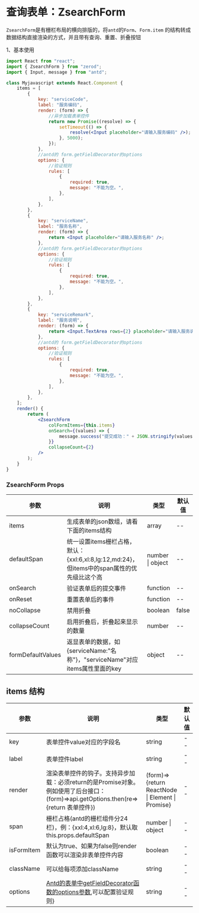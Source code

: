 # 查询表单：ZsearchForm

`ZsearchForm`是有栅栏布局的横向排版的，将`antd`的`Form`、`Form.item` 的结构转成数据结构直接渲染的方式，并且带有查询、重置、折叠按钮

1、基本使用

<div class="z-demo-box" data-render="demo1" data-title="基本使用"></div>

```jsx
import React from "react";
import { ZsearchForm } from "zerod";
import { Input, message } from "antd";

class Myjavascript extends React.Component {
	items = [
		{
			key: "serviceCode",
			label: "服务编码",
			render: (form) => {
				//异步加载表单控件
				return new Promise((resolve) => {
					setTimeout(() => {
						resolve(<Input placeholder="请输入服务编码" />);
					}, 5000);
				});
			},
			//antd的 form.getFieldDecorator的options
			options: {
				//验证规则
				rules: [
					{
						required: true,
						message: "不能为空。",
					},
				],
			},
		},
		{
			key: "serviceName",
			label: "服务名称",
			render: (form) => {
				return <Input placeholder="请输入服务名称" />;
			},
			//antd的 form.getFieldDecorator的options
			options: {
				//验证规则
				rules: [
					{
						required: true,
						message: "不能为空。",
					},
				],
			},
		},
		{
			key: "serviceRemark",
			label: "服务说明",
			render: (form) => {
				return <Input.TextArea rows={2} placeholder="请输入服务说明" />;
			},
			//antd的 form.getFieldDecorator的options
			options: {
				//验证规则
				rules: [
					{
						required: true,
						message: "不能为空。",
					},
				],
			},
		},
	];
	render() {
		return (
			<ZsearchForm
				colFormItems={this.items}
				onSearch={(values) => {
					message.success("提交成功：" + JSON.stringify(values));
				}}
				collapseCount={2}
			/>
		);
	}
}
```

### ZsearchForm Props

<table>
	<thead>
		<tr>
			<th>参数</th>
			<th>说明</th>
			<th>类型</th>
			<th>默认值</th>
		</tr>
	</thead>
	<tbody>
		<tr>
			<td>items</td>
			<td>生成表单的json数组，请看下面的items结构</td>
			<td>array</td>
			<td>--</td>
		</tr>
		<tr>
			<td>defaultSpan</td>
			<td>统一设置items栅栏占格，默认：{xxl:6,xl:8,lg:12,md:24}，但items中的span属性的优先级比这个高</td>
			<td>number | object</td>
			<td>--</td>
		</tr>
		<tr>
			<td>onSearch</td>
			<td>验证表单后的提交事件</td>
			<td>function</td>
			<td>--</td>
		</tr>
        <tr>
			<td>onReset</td>
			<td>重置表单后的事件</td>
			<td>function</td>
			<td>--</td>
		</tr>
        <tr>
			<td>noCollapse</td>
			<td>禁用折叠</td>
			<td>boolean</td>
			<td>false</td>
		</tr>
        <tr>
			<td>collapseCount</td>
			<td>启用折叠后，折叠起来显示的数量</td>
			<td>number</td>
			<td>--</td>
		</tr>
		 <tr>
			<td>formDefaultValues</td>
			<td>返显表单的数据，如{serviceName:"名称"}，"serviceName"对应items属性里面的key</td>
			<td>object</td>
			<td>--</td>
		</tr>
	</tbody>
</table>

## items 结构

<table>
	<thead>
		<tr>
			<th>参数</th>
			<th>说明</th>
			<th>类型</th>
			<th>默认值</th>
		</tr>
	</thead>
	<tbody>
		<tr>
			<td>key</td>
			<td>表单控件value对应的字段名</td>
			<td>string</td>
			<td>--</td>
		</tr>
		<tr>
			<td>label</td>
			<td>表单控件label</td>
			<td>string</td>
			<td>--</td>
		</tr>
		<tr>
			<td>render</td>
			<td>渲染表单控件的钩子。支持异步加载：必须return的是Promise对象。例如使用了后台接口：(form)=>api.getOptions.then(re=>{return 表单控件})</td>
			<td>(form)=>{return ReactNode | Element | Promise}</td>
			<td>--</td>
		</tr>
		<tr>
			<td>span</td>
			<td>栅栏占格(antd的栅栏组件分24栏)，例：{xxl:4,xl:6,lg:8}，默认取this.props.defaultSpan</td>
			<td>number | object</td>
			<td>--</td>
		</tr>
		<tr>
			<td>isFormItem</td>
			<td>默认为true、如果为false则render函数可以渲染非表单控件内容</td>
			<td>boolean</td>
			<td>--</td>
		</tr>
		<tr>
			<td>className</td>
			<td>可以给每项添加className</td>
			<td>string</td>
			<td>--</td>
		</tr>
		<tr>
			<td>options</td>
			<td><a href="https://ant.design/components/form-cn/" target="_blank">Antd的表单中getFieldDecorator函数的options参数</a>,可以配置验证规则}</td>
			<td>string</td>
			<td>--</td>
		</tr>
	</tbody>
</table>
